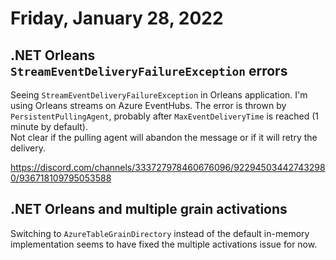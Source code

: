 # Friday, January 28, 2022

## .NET Orleans `StreamEventDeliveryFailureException` errors

Seeing `StreamEventDeliveryFailureException` in Orleans application. I'm using Orleans streams on Azure EventHubs. The error is thrown by `PersistentPullingAgent`, probably after `MaxEventDeliveryTime` is reached (1 minute by default).  
Not clear if the pulling agent will abandon the message or if it will retry the delivery.

https://discord.com/channels/333727978460676096/922945034427432980/936718109795053588

## .NET Orleans and multiple grain activations

Switching to `AzureTableGrainDirectory` instead of the default in-memory implementation seems to have fixed the multiple activations issue for now. 